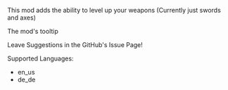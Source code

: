 
This mod adds the ability to level up your weapons (Currently just swords and axes)

The mod's tooltip







Leave Suggestions in the GitHub's Issue Page!





Supported Languages:
- en_us
- de_de

